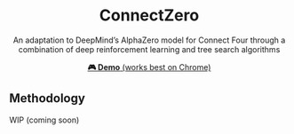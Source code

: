 <div align="center">
<h1>ConnectZero</h1>
An adaptation to DeepMind’s AlphaZero model for Connect Four through a
combination of deep reinforcement learning and tree search algorithms

[**🎮 Demo** (works best on Chrome)](https://connect-zero.onrender.com/) 

</div>


## Methodology

WIP (coming soon)
